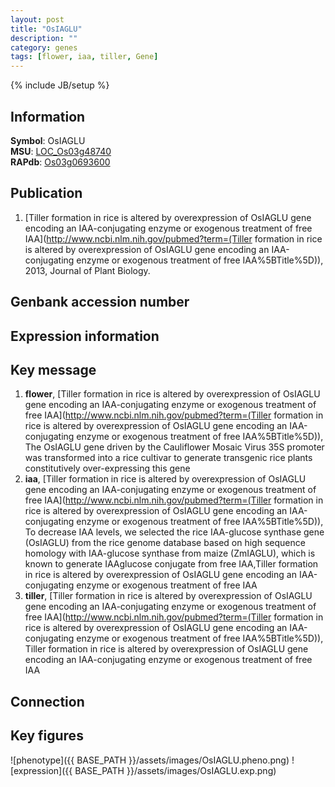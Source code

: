 ```yaml
---
layout: post
title: "OsIAGLU"
description: ""
category: genes
tags: [flower, iaa, tiller, Gene]
---
```

{% include JB/setup %}

## Information
__Symbol__: OsIAGLU  
__MSU__: [LOC_Os03g48740](http://rice.plantbiology.msu.edu/cgi-bin/ORF_infopage.cgi?orf=LOC_Os03g48740)  
__RAPdb__: [Os03g0693600](http://rapdb.dna.affrc.go.jp/viewer/gbrowse_details/irgsp1?name=Os03g0693600)  

## Publication
1. [Tiller formation in rice is altered by overexpression of OsIAGLU gene encoding an IAA-conjugating enzyme or exogenous treatment of free IAA](http://www.ncbi.nlm.nih.gov/pubmed?term=(Tiller formation in rice is altered by overexpression of OsIAGLU gene encoding an IAA-conjugating enzyme or exogenous treatment of free IAA%5BTitle%5D)), 2013, Journal of Plant Biology.

## Genbank accession number

## Expression information

## Key message
1. __flower__, [Tiller formation in rice is altered by overexpression of OsIAGLU gene encoding an IAA-conjugating enzyme or exogenous treatment of free IAA](http://www.ncbi.nlm.nih.gov/pubmed?term=(Tiller formation in rice is altered by overexpression of OsIAGLU gene encoding an IAA-conjugating enzyme or exogenous treatment of free IAA%5BTitle%5D)),  The OsIAGLU gene driven by the Cauliflower Mosaic Virus 35S promoter was transformed into a rice cultivar to generate transgenic rice plants constitutively over-expressing this gene
2. __iaa__, [Tiller formation in rice is altered by overexpression of OsIAGLU gene encoding an IAA-conjugating enzyme or exogenous treatment of free IAA](http://www.ncbi.nlm.nih.gov/pubmed?term=(Tiller formation in rice is altered by overexpression of OsIAGLU gene encoding an IAA-conjugating enzyme or exogenous treatment of free IAA%5BTitle%5D)),  To decrease IAA levels, we selected the rice IAA-glucose synthase gene (OsIAGLU) from the rice genome database based on high sequence homology with IAA-glucose synthase from maize (ZmIAGLU), which is known to generate IAAglucose conjugate from free IAA,Tiller formation in rice is altered by overexpression of OsIAGLU gene encoding an IAA-conjugating enzyme or exogenous treatment of free IAA
3. __tiller__, [Tiller formation in rice is altered by overexpression of OsIAGLU gene encoding an IAA-conjugating enzyme or exogenous treatment of free IAA](http://www.ncbi.nlm.nih.gov/pubmed?term=(Tiller formation in rice is altered by overexpression of OsIAGLU gene encoding an IAA-conjugating enzyme or exogenous treatment of free IAA%5BTitle%5D)), Tiller formation in rice is altered by overexpression of OsIAGLU gene encoding an IAA-conjugating enzyme or exogenous treatment of free IAA

## Connection

## Key figures
![phenotype]({{ BASE_PATH }}/assets/images/OsIAGLU.pheno.png)
![expression]({{ BASE_PATH }}/assets/images/OsIAGLU.exp.png)


